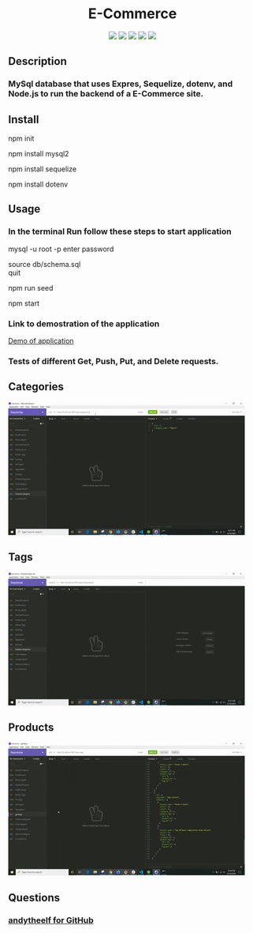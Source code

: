 <h1 align="center">E-Commerce</h1>

<p align="center">
<img src="https://img.shields.io/badge/Javascript-brightgreen"/>
<img src="https://img.shields.io/badge/Mysql-red"/>
<img src="https://img.shields.io/badge/Node.js-success"/>
<img src="https://img.shields.io/badge/Sequelize-blue"/>  
<img src="https://img.shields.io/badge/Insomnia-orange"/>
</p>

## Description
### MySql database that uses Expres, Sequelize, dotenv, and Node.js to run the backend of a E-Commerce site.

## Install
npm init

npm install mysql2

npm install sequelize

npm install dotenv

## Usage
### In the terminal Run follow these steps to start application
mysql -u root -p
enter password  

source db/schema.sql  
quit   

npm run seed  

npm start
      

### Link to demostration of the application 
[Demo of application](https://youtu.be/WbtVA5TOF1o) 
  

### Tests of different Get, Push, Put, and Delete requests.

## Categories
![GIF of Categories](./images/categories.gif) 

## Tags
![GIF of Tags](./images/tags.gif)

## Products
![GIF of Products](./images/products.gif) 
   

## Questions
### [andytheelf for GitHub](https://github.com/andytheelf?tab=repositories)  